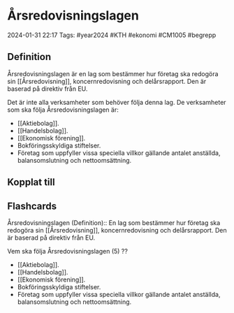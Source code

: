 # Årsredovisningslagen

2024-01-31 22:17
Tags: #year2024 #KTH #ekonomi #CM1005 #begrepp

## Definition

Årsredovisningslagen är en lag som bestämmer hur företag ska redogöra sin [[Årsredovisning]], koncernredovisning och delårsrapport. Den är baserad på direktiv från EU.

Det är inte alla verksamheter som behöver följa denna lag. De verksamheter som ska följa Årsredovisningslagen är:

- [[Aktiebolag]].
- [[Handelsbolag]].
- [[Ekonomisk förening]].
- Bokföringsskyldiga stiftelser.
- Företag som uppfyller vissa speciella villkor gällande antalet anställda, balansomslutning och nettoomsättning.

## Kopplat till

## Flashcards

Årsredovisningslagen (Definition):: En lag som bestämmer hur företag ska redogöra sin [[Årsredovisning]], koncernredovisning och delårsrapport. Den är baserad på direktiv från EU.

Vem ska följa Årsredovisningslagen (5)
??
- [[Aktiebolag]].
- [[Handelsbolag]].
- [[Ekonomisk förening]].
- Bokföringsskyldiga stiftelser.
- Företag som uppfyller vissa speciella villkor gällande antalet anställda, balansomslutning och nettoomsättning.
